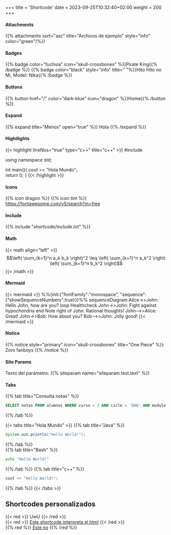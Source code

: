 +++
title = 'Shortcode'
date = 2023-09-25T10:32:40+02:00
weight = 200
+++

#### Attachments
 
 {{% attachments sort="asc" title="Archivos de ejemplo" style="info" color="green"/%}}


#### Badges
{{% badge color="fuchsia" icon="skull-crossbones" %}}Pirate King{{% /badge %}}
{{% badge color="black" style="info" title=" "%}}Hito Hito no Mi, Model: Nika{{% /badge %}}

#### Buttons
{{% button href="/" color="dark-blue" icon="dragon" %}}Home{{% /button %}}

#### Expand
{{% expand title="Menos" open="true" %}}  Hola  {{% /expand %}}

#### Hightlights
{{< highlight lineNos="true" type="c++" title="c++" >}}
#include <iostream>

using namespace std;

int main(){
    cout << "Hola Mundo";  
    return 0;
}
{{< /highlight >}}

#### Icons
{{% icon dragon %}} {{% icon tint %}}
https://fontawesome.com/v5/search?m=free 

#### Include
{{% include "shortcode/include.txt" %}}

#### Math
{{< math align="left" >}}
$$\left( \sum_{k=1}^n a_k b_k \right)^2 \leq \left( \sum_{k=1}^n a_k^2 \right) \left( \sum_{k=1}^n b_k^2 \right)$$
{{< /math >}}

#### Mermaid
{{< mermaid >}}
%%{init:{"fontFamily":"monospace", "sequence":{"showSequenceNumbers":true}}}%%
sequenceDiagram
    Alice->>John: Hello John, how are you?
    loop Healthcheck
        John->>John: Fight against hypochondria
    end
    Note right of John: Rational thoughts!
    John-->>Alice: Great!
    John->>Bob: How about you?
    Bob-->>John: Jolly good!
{{< /mermaid >}}

#### Notice
{{% notice style="primary" icon="skull-crossbones" title="One Piece" %}}
Zoro fanboys
{{% /notice %}}

#### Site Params 
Texto del parámetro: {{% siteparam name="siteparam.test.text" %}}

#### Tabs
{{% tab title="Consulta notas" %}}
```sql
SELECT notas FROM alumnos WHERE curso = 2 AND ciclo = 'DAW' AND modulo = 'servidor';
```
{{% /tab %}}

{{< tabs title="Hola Mundo" >}}
{{% tab title="Java" %}}
```java
System.out.println("Hello World!");
```
{{% /tab %}}    
{{% tab title="Bash" %}}
```bash
echo "Hello World!"
```
{{% /tab %}}
{{% tab title="c++" %}}
```c++
cout << "Hello World!";
```
{{% /tab %}}
{{< /tabs >}}

<!---#### APIs--->


## Shortcodes personalizados
{{< red >}} UwU {{< /red >}}  
{{< red >}} <u>Este shortcode interpreta el html</u> {{< /red >}}  
{{% red %}} <u>Este no</u> {{% /red %}}